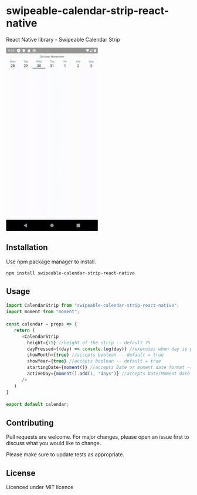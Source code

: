 # swipeable-calendar-strip-react-native

React Native library - Swipeable Calendar Strip 

<img src="images/libraryshow.gif" width="250"></img>

## Installation

Use npm package manager to install.

```bash
npm install swipeable-calendar-strip-react-native
```

## Usage

```javascript
import CalendarStrip from "swipeable-calendar-strip-react-native";
import moment from "moment";

const calendar = props => {
   return (
      <CalendarStrip 
        height={75} //height of the strip -- default 75
        dayPressed={(day) => console.log(day)} //executes when day is pressed -- required
        showMonth={true} //accepts boolean -- default = true
        showYear={true} //accepts boolean -- default = true
        startingDate={moment()} //accepts Date or moment date format -- default = moment()
        activeDay={moment().add(1, "days")} //accepts Date/Moment date format
      />
   )
}

export default calendar;
```

## Contributing
Pull requests are welcome. For major changes, please open an issue first to discuss what you would like to change.

Please make sure to update tests as appropriate.

## License
Licenced under MIT licence

